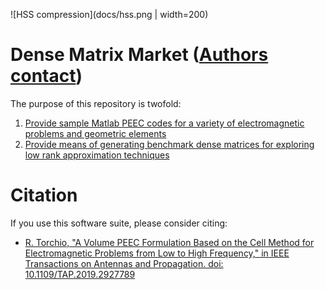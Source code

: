 ![HSS compression](docs/hss.png | width=200)
# Dense Matrix Market ([Authors contact](docs/contacts.md))

The purpose of this repository is twofold:

1. [Provide sample Matlab PEEC codes for a variety of electromagnetic problems and geometric elements](docs/sample.md)
2. [Provide means of generating benchmark dense matrices for exploring low rank approximation techniques](docs/dense.md)

# Citation
If you use this software suite, please consider citing:
* [R. Torchio, "A Volume PEEC Formulation Based on the Cell Method for Electromagnetic Problems from Low to High Frequency," in IEEE Transactions on Antennas and Propagation. doi: 10.1109/TAP.2019.2927789](http://ieeexplore.ieee.org/stamp/stamp.jsp?tp=&arnumber=8764572&isnumber=4907023)
